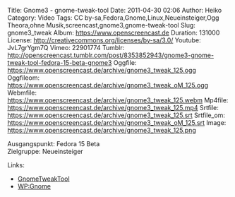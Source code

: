 Title: Gnome3 - gnome-tweak-tool
Date: 2011-04-30 02:06
Author: Heiko
Category: Video
Tags: CC by-sa,Fedora,Gnome,Linux,Neueinsteiger,Ogg Theora,ohne Musik,screencast,gnome3,gnome-tweak-tool
Slug: gnome3_tweak
Album: https://www.openscreencast.de
Duration: 131000
License: http://creativecommons.org/licenses/by-sa/3.0/
Youtube: JvL7grYgm7Q
Vimeo: 22901774
Tumblr: http://openscreencast.tumblr.com/post/8353852943/gnome3-gnome-tweak-tool-fedora-15-beta-gnome3
Oggfile: https://www.openscreencast.de/archive/gnome3_tweak_125.ogg
Oggfileom: https://www.openscreencast.de/archive/gnome3_tweak_oM_125.ogg
Webmfile: https://www.openscreencast.de/archive/gnome3_tweak_125.webm
Mp4file: https://www.openscreencast.de/archive/gnome3_tweak_125.mp4
Srtfile: https://www.openscreencast.de/archive/gnome3_tweak_125.srt
Srtfile_om: https://www.openscreencast.de/archive/gnome3_tweak_oM_125.srt
Image: https://www.openscreencast.de/archive/gnome3_tweak_125.png

Ausgangspunkt: Fedora 15 Beta  
Zielgruppe: Neueinsteiger  

Links:

  * [GnomeTweakTool](http://live.gnome.org/GnomeTweakTool "Link zu gnome.org")
  * [WP:Gnome](http://de.wikipedia.org/wiki/Gnome "Link zu Wikipedia Gnome")

